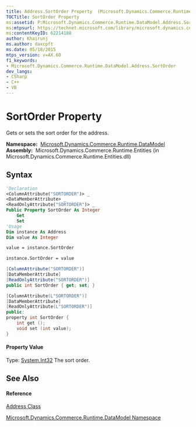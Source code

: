 ```yaml
---
title: Address.SortOrder Property  (Microsoft.Dynamics.Commerce.Runtime.DataModel)
TOCTitle: SortOrder Property
ms:assetid: P:Microsoft.Dynamics.Commerce.Runtime.DataModel.Address.SortOrder
ms:mtpsurl: https://technet.microsoft.com/library/microsoft.dynamics.commerce.runtime.datamodel.address.sortorder(v=AX.60)
ms:contentKeyID: 62214108
author: Khairunj
ms.author: daxcpft
ms.date: 05/18/2015
mtps_version: v=AX.60
f1_keywords:
- Microsoft.Dynamics.Commerce.Runtime.DataModel.Address.SortOrder
dev_langs:
- CSharp
- C++
- VB
---
```


# SortOrder Property

Gets or sets the sort order for the address.

**Namespace:**  [Microsoft.Dynamics.Commerce.Runtime.DataModel](microsoft-dynamics-commerce-runtime-datamodel-namespace.md)  
**Assembly:**  Microsoft.Dynamics.Commerce.Runtime.Entities (in Microsoft.Dynamics.Commerce.Runtime.Entities.dll)

## Syntax

``` vb
'Declaration
<ColumnAttribute("SORTORDER")> _
<DataMemberAttribute> _
<ReadOnlyAttribute("SORTORDER")> _
Public Property SortOrder As Integer
    Get
    Set
'Usage
Dim instance As Address
Dim value As Integer

value = instance.SortOrder

instance.SortOrder = value
```

``` csharp
[ColumnAttribute("SORTORDER")]
[DataMemberAttribute]
[ReadOnlyAttribute("SORTORDER")]
public int SortOrder { get; set; }
```

``` c++
[ColumnAttribute(L"SORTORDER")]
[DataMemberAttribute]
[ReadOnlyAttribute(L"SORTORDER")]
public:
property int SortOrder {
    int get ();
    void set (int value);
}
```

#### Property Value

Type: [System.Int32](https://technet.microsoft.com/library/td2s409d\(v=ax.60\))  
The sort order.  

## See Also

#### Reference

[Address Class](address-class-microsoft-dynamics-commerce-runtime-datamodel.md)

[Microsoft.Dynamics.Commerce.Runtime.DataModel Namespace](microsoft-dynamics-commerce-runtime-datamodel-namespace.md)

